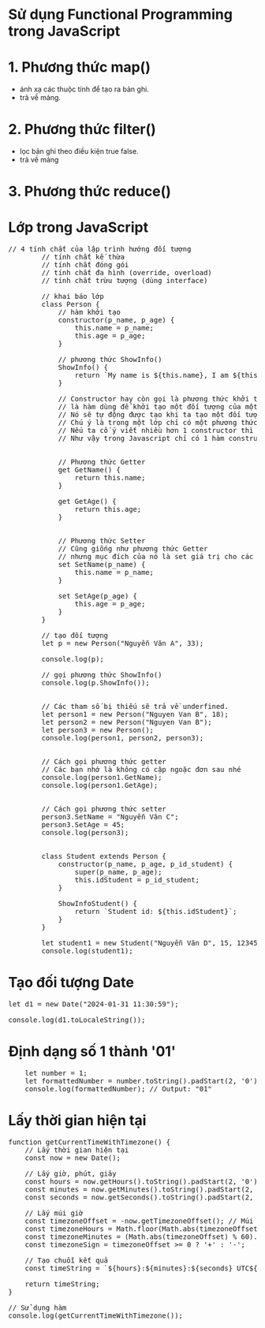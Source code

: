 # Sử dụng Functional Programming trong JavaScript
# 1. Phương thức map()
- ánh xạ các thuộc tính để tạo ra bản ghi.<br>
- trả về mảng.
# 2. Phương thức filter()
- lọc bản ghi theo điều kiện true false.<br>
- trả về mảng
# 3. Phương thức reduce()

# Lớp trong JavaScript
<pre>// 4 tính chất của lập trình hướng đối tượng
        // tính chất kế thừa
        // tính chất đóng gói
        // tính chất đa hình (override, overload)
        // tính chất trừu tượng (dùng interface)

        // khai báo lớp
        class Person {
            // hàm khởi tạo
            constructor(p_name, p_age) {
                this.name = p_name;
                this.age = p_age;
            }

            // phương thức ShowInfo()
            ShowInfo() {
                return `My name is ${this.name}, I am ${this.age} years old.`;
            }

            // Constructor hay còn gọi là phương thức khởi tạo
            // là hàm dùng để khởi tạo một đối tượng của một lớp.
            // Nó sẽ tự động được tạo khi ta tạo một đối tượng của lớp.
            // Chú ý là trong một lớp chỉ có một phương thức constructor
            // Nếu ta cố ý viết nhiều hơn 1 constructor thì sẽ xuất hiện lỗi.
            // Như vậy trong Javascript chỉ có 1 hàm constructor


            // Phương thức Getter
            get GetName() {
                return this.name;
            }

            get GetAge() {
                return this.age;
            }


            // Phương thức Setter
            // Cũng giống như phương thức Getter
            // nhưng mục đích của nó là set giá trị cho các thuộc tính
            set SetName(p_name) {
                this.name = p_name;
            }

            set SetAge(p_age) {
                this.age = p_age;
            }
        }

        // tạo đối tượng
        let p = new Person("Nguyễn Văn A", 33);

        console.log(p);

        // gọi phương thức ShowInfo()
        console.log(p.ShowInfo());


        // Các tham số bị thiếu sẽ trả về underfined.
        let person1 = new Person("Nguyen Van B", 18);
        let person2 = new Person("Nguyen Van B");
        let person3 = new Person();
        console.log(person1, person2, person3);


        // Cách gọi phương thức getter
        // Các bạn nhớ là không có cặp ngoặc đơn sau nhé
        console.log(person1.GetName);
        console.log(person1.GetAge);


        // Cách gọi phương thức setter
        person3.SetName = "Nguyễn Văn C";
        person3.SetAge = 45;
        console.log(person3);


        class Student extends Person {
            constructor(p_name, p_age, p_id_student) {
                super(p_name, p_age);
                this.idStudent = p_id_student;
            }

            ShowInfoStudent() {
                return `Student id: ${this.idStudent}`;
            }
        }

        let student1 = new Student("Nguyễn Văn D", 15, 123456);
        console.log(student1);</pre>

# Tạo đối tượng Date
<pre>let d1 = new Date("2024-01-31 11:30:59");

console.log(d1.toLocaleString());</pre>

# Định dạng số 1 thành '01'
<pre>    let number = 1;
    let formattedNumber = number.toString().padStart(2, '0');
    console.log(formattedNumber); // Output: "01"</pre>

# Lấy thời gian hiện tại
<pre>function getCurrentTimeWithTimezone() {
    // Lấy thời gian hiện tại
    const now = new Date();

    // Lấy giờ, phút, giây
    const hours = now.getHours().toString().padStart(2, '0'); // Đảm bảo có 2 chữ số
    const minutes = now.getMinutes().toString().padStart(2, '0');
    const seconds = now.getSeconds().toString().padStart(2, '0');

    // Lấy múi giờ
    const timezoneOffset = -now.getTimezoneOffset(); // Múi giờ tính theo phút
    const timezoneHours = Math.floor(Math.abs(timezoneOffset) / 60).toString().padStart(2, '0');
    const timezoneMinutes = (Math.abs(timezoneOffset) % 60).toString().padStart(2, '0');
    const timezoneSign = timezoneOffset >= 0 ? '+' : '-';

    // Tạo chuỗi kết quả
    const timeString = `${hours}:${minutes}:${seconds} UTC${timezoneSign}${timezoneHours}:${timezoneMinutes}`;
    
    return timeString;
}

// Sử dụng hàm
console.log(getCurrentTimeWithTimezone());</pre>
